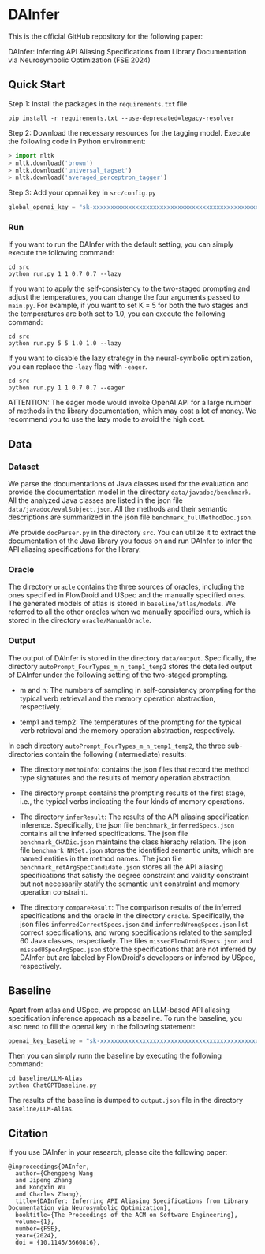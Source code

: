 # DAInfer

This is the official GitHub repository for the following paper:

DAInfer: Inferring API Aliasing Specifications from Library Documentation via Neurosymbolic Optimization (FSE 2024)


## Quick Start

Step 1: Install the packages in the `requirements.txt` file.

```commandline
pip install -r requirements.txt --use-deprecated=legacy-resolver
```

Step 2: Download the necessary resources for the tagging model. Execute the following code in Python environment:

```python
> import nltk
> nltk.download('brown')
> nltk.download('universal_tagset')
> nltk.download('averaged_perceptron_tagger')
```

Step 3: Add your openai key in `src/config.py`

```python
global_openai_key = "sk-xxxxxxxxxxxxxxxxxxxxxxxxxxxxxxxxxxxxxxxxxxxxxxxx"
```

### Run

If you want to run the DAInfer with the default setting, you can simply execute the following command:

```commandline
cd src
python run.py 1 1 0.7 0.7 --lazy
```

If you want to apply the self-consistency to the two-staged prompting and adjust the temperatures, you can change the four arguments passed to `main.py`.
For example, if you want to set K = 5 for both the two stages and the temperatures are both set to 1.0, you can execute the following command:

```commandline
cd src
python run.py 5 5 1.0 1.0 --lazy
```

If you want to disable the lazy strategy in the neural-symbolic optimization, you can replace the `-lazy` flag with `-eager`.

```commandline
cd src
python run.py 1 1 0.7 0.7 --eager
```

ATTENTION: The eager mode would invoke OpenAI API for a large number of methods in the library documentation, which may cost a lot of money. We recommend you to use the lazy mode to avoid the high cost.

## Data

### Dataset
We parse the documentations of Java classes used for the evaluation and provide the documentation model in the directory `data/javadoc/benchmark`. All the analyzed Java classes are listed in the json file `data/javadoc/evalSubject.json`. All the methods and their semantic descriptions are summarized in the json file `benchmark_fullMethodDoc.json`.

We provide `docParser.py` in the directory `src`. You can utilize it to extract the documentation of the Java library you focus on and run DAInfer to infer the API aliasing specifications for the library.

### Oracle

The directory `oracle` contains the three sources of oracles, including the ones specified in FlowDroid and USpec and the manually specified ones. The generated models of atlas is stored in `baseline/atlas/models`. We referred to all the other oracles when we manually specified ours, which is stored in the directory `oracle/ManualOracle`.

### Output

The output of DAInfer is stored in the directory `data/output`. Specifically, the directory `autoPrompt_FourTypes_m_n_temp1_temp2` stores the detailed output of DAInfer under the following setting of the two-staged prompting.

- m and n: The numbers of sampling in self-consistency prompting for the typical verb retrieval and the memory operation abstraction, respectively.

- temp1 and temp2: The temperatures of the prompting for the typical verb retrieval and the memory operation abstraction, respectively.

In each directory `autoPrompt_FourTypes_m_n_temp1_temp2`, the three sub-directories contain the following (intermediate) results:

- The directory `methoInfo`: contains the json files that record the method type signatures and the results of memory operation abstraction.

- The directory `prompt` contains the prompting results of the first stage, i.e., the typical verbs indicating the four kinds of memory operations.

- The directory `inferResult`: The results of the API aliasing specification inference. Specifically, the json file `benchmark_inferredSpecs.json` contains all the inferred specifications. The json file `benchmark_CHADic.json` maintains the class hierachy relation. The json file `benchmark_NNSet.json` stores the identified semantic units, which are named entities in the method names. The json file `benchmark_retArgSpecCandidate.json` stores all the API aliasing specifications that satisfy the degree constraint and validity constraint but not necessarily statify the semantic unit constraint and memory operation constraint.

- The directory `compareResult`: The comparison results of the inferred specifications and the oracle in the directory `oracle`. Specifically, the json files `inferredCorrectSpecs.json` and `inferredWrongSpecs.json` list correct specifications, and wrong specifications related to the sampled 60 Java classes, respectively. The files `missedFlowDroidSpecs.json` and `missedUSpecArgSpec.json` store the specifications that are not inferred by DAInfer but are labeled by FlowDroid's developers or inferred by USpec, respectively.

## Baseline

Apart from atlas and USpec, we propose an LLM-based API aliasing specification inference approach as a baseline. To run the baseline, you also need to fill the openai key in the following statement:

```python
openai_key_baseline = "sk-xxxxxxxxxxxxxxxxxxxxxxxxxxxxxxxxxxxxxxxxxxxxxxxx"
```
Then you can simply runn the baseline by executing the following command:

```commandline
cd baseline/LLM-Alias
python ChatGPTBaseline.py
```

The results of the baseline is dumped to `output.json` file in the directory `baseline/LLM-Alias`.

## Citation

If you use DAInfer in your research, please cite the following paper:

```
@inproceedings{DAInfer,
  author={Chengpeng Wang 
  and Jipeng Zhang 
  and Rongxin Wu 
  and Charles Zhang},
  title={DAInfer: Inferring API Aliasing Specifications from Library Documentation via Neurosymbolic Optimization},
  booktitle={The Proceedings of the ACM on Software Engineering},
  volume={1},
  number={FSE},
  year={2024},
  doi = {10.1145/3660816},
```
